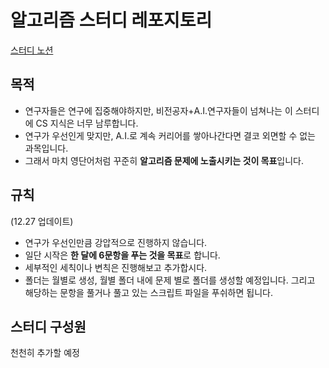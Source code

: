 # 알고리즘 스터디 레포지토리
[스터디 노션](https://carnation-dimple-94f.notion.site/Python-Algorithm-Study-704dc9b5686644d0b9088c61ac621b46)

## 목적
- 연구자들은 연구에 집중해야하지만, 비전공자+A.I.연구자들이 넘쳐나는 이 스터디에 CS 지식은 너무 남루합니다.
- 연구가 우선인게 맞지만, A.I.로 계속 커리어를 쌓아나간다면 결코 외면할 수 없는 과목입니다.
- 그래서 마치 영단어처럼 꾸준히 **알고리즘 문제에 노출시키는 것이 목표**입니다.

## 규칙
(12.27 업데이트)
- 연구가 우선인만큼 강압적으로 진행하지 않습니다.
- 일단 시작은 **한 달에 6문항을 푸는 것을 목표**로 합니다.
- 세부적인 세칙이나 변칙은 진행해보고 추가합시다.
- 폴더는 월별로 생성, 월별 폴더 내에 문제 별로 폴더를 생성할 예정입니다. 그리고 해당하는 문항을 풀거나 풀고 있는 스크립트 파일을 푸쉬하면 됩니다.

## 스터디 구성원
천천히 추가할 예정
